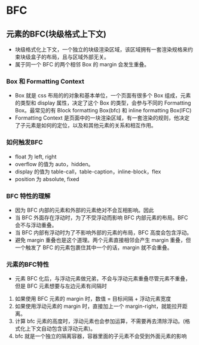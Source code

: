 # BFC

## 元素的BFC(块级格式上下文)

* 块级格式化上下文，一个独立的块级渲染区域，该区域拥有一套渲染规格来约束块级盒子的布局，且与区域外部无关。
* 属于同一个 BFC 的两个相邻 Box 的 margin 会发生重叠。

### Box 和 Formatting Context

* Box 就是 css 布局的的对象和基本单位，一个页面有很多个 Box 组成，元素的类型和 display 属性，决定了这个 Box 的类型，会参与不同的 Formatting Box。最常见的有 Block formatting Box(bfc) 和 inline formatting Box(IFC)
* Formatting Context 是页面中的一块渲染区域，有一套渲染的规则，他决定了子元素是如何的定位，以及和其他元素的关系和相互作用。

### 如何触发BFC

* float 为 left, right
* overflow 的值为 auto，hidden。
* display 的值为 table-call，table-caption，inline-block，flex
* position 为 absolute, fixed

### BFC 特性的理解

* 因为 BFC 内部的元素和外部的元素绝对不会互相影响。因此
* 当 BFC 外面存在浮动时，为了不受浮动而影响 BFC 内部元素的布局。BFC 会不与浮动重叠。
* 当 BFC 内部有浮动时为了不影响外部的元素的布局，BFC 高度会包含浮动。
* 避免 margin 重叠也是这个道理。两个元素直接相邻会产生 margin 重叠，但一个触发了 BFC 的元素包裹住其中一个的话，margin 就不会重叠。

### 元素的BFC特性

* 元素 BFC 化后，与浮动元素做兄弟，不会与浮动元素重叠尽管元素不重叠，但是 BFC 元素想要与左边元素有间隔时

1. 如果使用 BFC 元素的 margin 时，数值 = 目标间隔 + 浮动元素宽度
2. 如果使用浮动元素的 margin 时，直接加上一个 margin-right，就能拉开距离。
3. 计算 bfc 元素的高度时，浮动元素也会参加运算，不需要再去清除浮动。(格式化上下文自动包含该浮动元素)。
4. bfc 就是一个独立的隔离容器，容器里面的子元素不会受到外面元素的影响
